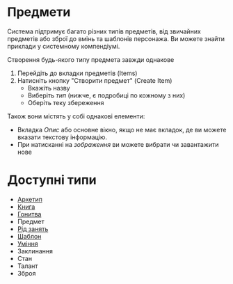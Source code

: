 <!--- This file is auto generated from module/manual/uk/items.md -->
# Предмети

Система підтримує багато різних типів предметів, від звичайних предметів або зброї до вмінь та шаблонів персонажа. Ви можете знайти приклади у системному компендіумі.

Створення будь-якого типу предмета завжди однакове

1. Перейдіть до вкладки предметів (Items)
2. Натисніть кнопку "Створити предмет" (Create Item)
   - Вкажіть назву
   - Виберіть _тип_ (нижче, є подробиці по кожному з них)
   - Оберіть теку збереження

Також вони містять у собі однакові елементи:

- Вкладка _Опис_ або основне вікно, якщо не має вкладок, де ви можете вказати текстову інформацію.
- При натисканні на _зображення_ ви можете вибрати чи завантажити нове

# Доступні типи

- [Архетип](item_archetype.md)
- [Книга](item_book.md)
- [Гонитва](chases.md)
- Предмет
- [Рід занять](item_occupation.md)
- [Шаблон](item_setup.md)
- [Уміння](item_skill.md)
- Заклинання
- Стан
- Талант
- Зброя

